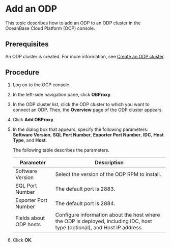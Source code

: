 # Add an ODP

This topic describes how to add an ODP to an ODP cluster in the OceanBase Cloud Platform (OCP) console.

## Prerequisites

An ODP cluster is created. For more information, see [Create an ODP cluster](../200.manage-obproxy-clusters/100.create-an-obproxy-cluster.md).

## Procedure

1. Log on to the OCP console.

2. In the left-side navigation pane, click **OBProxy**.

3. In the ODP cluster list, click the ODP cluster to which you want to connect an ODP. Then, the **Overview** page of the ODP cluster appears.

4. Click **Add OBProxy**.

   <!-- ![1](https://help-static-aliyun-doc.aliyuncs.com/assets/img/zh-CN/2426081461/p352396.png) -->

5. In the dialog box that appears, specify the following parameters: **Software Version**, **SQL Port Number**, **Exporter Port Number**, **IDC**, **Host Type**, and **Host**.

   <!-- ![1](https://help-static-aliyun-doc.aliyuncs.com/assets/img/zh-CN/6921780261/p273264.png) -->

   The following table describes the parameters.

   | Parameter | Description |
   |---------------|----------------------------------------------------|
   | Software Version | Select the version of the ODP RPM to install.  |
   | SQL Port Number | The default port is 2883.  |
   | Exporter Port Number | The default port is 2884.  |
   | Fields about ODP hosts | Configure information about the host where the ODP is deployed, including IDC, host type (optional), and Host IP address.  |

6. Click **OK**.
